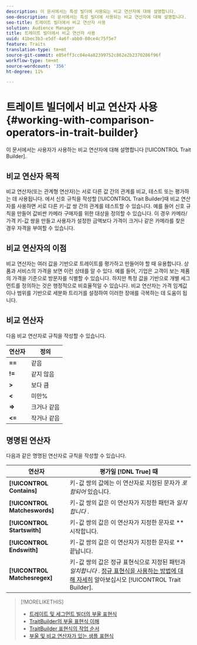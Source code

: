 ```yaml
---
description: 이 문서에서는 특성 빌더에 사용되는 비교 연산자에 대해 설명합니다.
seo-description: 이 문서에서는 특성 빌더에 사용되는 비교 연산자에 대해 설명합니다.
seo-title: 트레이트 빌더에서 비교 연산자 사용
solution: Audience Manager
title: 트레이트 빌더에서 비교 연산자 사용
uuid: 41bec3b3-e5df-4a6f-abb0-80ce4c75f5e7
feature: Traits
translation-type: tm+mt
source-git-commit: e05eff3cc04e4a82399752c862e2b2370286f96f
workflow-type: tm+mt
source-wordcount: '356'
ht-degree: 11%

---
```



# 트레이트 빌더에서 비교 연산자 사용 {#working-with-comparison-operators-in-trait-builder}

이 문서에서는 사용자가 사용하는 비교 연산자에 대해 설명합니다 [!UICONTROL Trait Builder].

## 비교 연산자 목적

<!-- c_tb_comparison_operators.xml -->

비교 연산자(또는 관계형 연산자)는 서로 다른 값 간의 관계를 비교, 테스트 또는 평가하는 데 사용됩니다. 에서 신호 규칙을 작성할 [!UICONTROL Trait Builder]때 비교 연산자를 사용하면 서로 다른 키-값 쌍 간의 관계를 테스트할 수 있습니다. 예를 들어 신호 규칙을 만들어 값비싼 카메라 구매자를 위한 대상을 정의할 수 있습니다. 이 경우 카메라/가격 키-값 쌍을 만들고 사용자가 설정한 금액보다 가격이 크거나 같은 카메라를 찾은 경우 자격을 부여할 수 있습니다.

## 비교 연산자의 이점

비교 연산자는 여러 값을 기반으로 트레이트를 평가하고 만들어야 할 때 유용합니다. 상품과 서비스의 가격을 보면 이런 상태를 알 수 있다. 예를 들어, 기업은 고객이 보는 제품의 가격을 기준으로 방문자를 식별할 수 있습니다. 하지만 특정 값을 기반으로 개별 세그먼트를 정의하는 것은 행정적으로 비효율적일 수 있습니다. 비교 연산자는 가격 임계값이나 범위를 기반으로 세분화 트리거를 설정하여 이러한 장애를 극복하는 데 도움이 됩니다.

## 비교 연산자

다음 비교 연산자로 규칙을 작성할 수 있습니다.

| 연산자 | 정의 |
|---|---|
| **==** | 같음 |
| **!=** | 같지 않음 |
| **>** | 보다 큼 |
| **&lt;** |  미만% |
| **=>** | 크거나 같음 |
| **&lt;=** | 작거나 같음 |

## 명명된 연산자

다음과 같은 명명된 연산자로 규칙을 작성할 수 있습니다.

| 연산자 | 평가일 [!DNL True] 때 |
|---|---|
| **[!UICONTROL Contains]** | 키-값 쌍의 값에는 이 연산자로 지정된 문자가 *포함되어* 있습니다. |
| **[!UICONTROL Matcheswords]** | 키-값 쌍의 값은 이 연산자가 지정한 패턴과 *일치합니다* . |
| **[!UICONTROL Startswith]** | 키-값 쌍의 값은 이 연산자가 지정한 문자로 ** 시작합니다. |
| **[!UICONTROL Endswith]** | 키-값 쌍의 값은 이 연산자가 지정한 문자로 ** 끝납니다. |
| **[!UICONTROL Matchesregex]** | 키-값 쌍의 값은 정규 표현식으로 지정된 패턴과 *일치합니다* . [정규 표현식을 사용하는 방법에 대해 자세히](../../features/traits/trait-builder-regex.md) 알아보십시오 [!UICONTROL Trait Builder]. |

>[!MORELIKETHIS]
>
>* [트레이트 및 세그먼트 빌더의 부울 표현식](../../reference/boolean-expressions-tsb.md)
>* [TraitBuilder의 부울 표현식 이해](../../reference/boolean-expressions-tsb.md)
>* [TraitBuilder 표현식의 작업 순서](../../features/traits/trait-operator-precedence.md)
>* [부울 및 비교 연산자가 있는 샘플 표현식](../../features/traits/trait-expression-samples.md)

